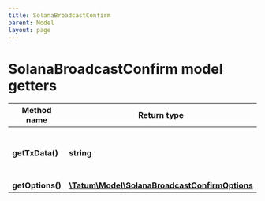 ```yaml
---
title: SolanaBroadcastConfirm
parent: Model
layout: page
---
```


# SolanaBroadcastConfirm model getters

Method name | Return type | Description | Notes
------------ | ------------- | ------------- | -------------
**getTxData()** | **string** | Raw signed transaction to be published to network. |
**getOptions()** | [**\Tatum\Model\SolanaBroadcastConfirmOptions**](../SolanaBroadcastConfirmOptions) |  | [optional]

